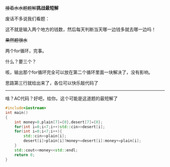 ~~接着水水题题解~~**挑战最短解**

废话不多说我们看题：

这不就是输入两个地方的钱数，然后每天判断当天哪一边钱多就去哪一边吗！

~~果然题很水~~

两个for循环，完事。

什么？要三个？

咳，输出那个for循环完全可以放在第二个循环里面一块解决了，没有影响。

思路第三行就给出来了，各位可以快乐敲代码了

------------
啥？AC代码？好吧，给你。这个可能是这道题的最短解了
```cpp
#include<iostream>
int main()
{
    int money=0,plain[7]={0},desert[7]={0};
    for(int i=0;i<7;i++)std::cin>>desert[i];
    for(int i=0;i<7;i++){
        std::cin>>plain[i];
        desert[i]>plain[i]?money+=desert[i]:money+=plain[i];
    }
    std::cout<<money<<std::endl;
    return 0;
}
```
